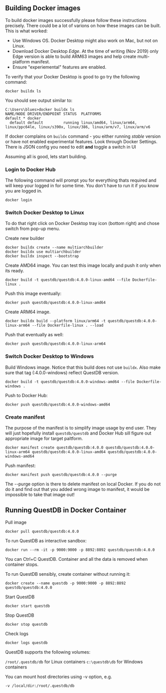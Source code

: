 ## Building Docker images

To build docker images successfully please follow these instructions precisely. There could be a lot of varions on how these images can be built. This is what worked:

- Use Windows OS. Docker Desktop might also work on Mac, but not on Linux.
- Download Docker Desktop _Edge_. At the time of writing (Nov 2019) only Edge version is able to build ARM63 images and help create multi-platform manifest.
- Ensure "experiemental" features are enabled.

To verify that your Docker Desktop is good to go try the following command:

```
docker buildx ls
```

You should see output similar to:

```
C:\Users\blues>docker buildx ls
NAME/NODE DRIVER/ENDPOINT STATUS  PLATFORMS
default * docker
  default default         running linux/amd64, linux/arm64, linux/ppc64le, linux/s390x, linux/386, linux/arm/v7, linux/arm/v6
```

If docker complains on `buildx` command - you either running _stable_ version or have not enabled experimental features. Look through Docker Settings. There is JSON config you need to edit __and__ toggle a switch in UI

Assuming all is good, lets start building.

### Login to Docker Hub

The following command will prompt you for everything thats required and will keep your logged in for some time. You don't have to run it if you know you are logged in.
```
docker login
```

### Switch Docker Desktop to Linux

To do that right click on Docker Desktop tray icon (bottom right) and chose switch from pop-up menu.

Create new builder
```
docker buildx create --name multiarchbuilder
docker buildx use multiarchbuilder
docker buildx inspect --bootstrap
```
Create AMD64 image. You can test this image locally and push it only when its ready.
```
docker build -t questdb/questdb:4.0.0-linux-amd64 --file Dockerfile-linux .
```

Push this image eventually:
```
docker push questdb/questdb:4.0.0-linux-amd64
```

Create ARM64 image.
```
docker buildx build --platform linux/arm64 -t questdb/questdb:4.0.0-linux-arm64 --file Dockerfile-linux . --load
```

Push that eventually as well:
```
docker push questdb/questdb:4.0.0-linux-arm64
```

### Switch Docker Desktop to Windows

Build Windows image. Notice that this build does not use `buildx`. Also make sure that tag (:4.0.0-windows) reflect QuestDB version.
```
docker build -t questdb/questdb:4.0.0-windows-amd64 --file Dockerfile-windows .
```

Push to Docker Hub:
```
docker push questdb/questdb:4.0.0-windows-amd64
```

### Create manifest

The purpose of the manifest is to simplify image usage by end user. They will just hopefully install `questdb/questdb` and Docker Hub sill figure out appropriate image for target paltform.

```
docker manifest create questdb/questdb:4.0.0 questdb/questdb:4.0.0-linux-arm64 questdb/questdb:4.0.0-linux-amd64 questdb/questdb:4.0.0-windows-amd64
```

Push manifest:
```
docker manifest push questdb/questdb:4.0.0 --purge
```
The --purge option is there to delete manifest on local Docker. If you do not do it and find out that you added wrong image to manifest, it would be impossible to take that image out!

## Running QuestDB in Docker Container

Pull image
```
docker pull questdb/questdb:4.0.0
```

To run QuestDB as interactive sandbox:
```
docker run --rm -it -p 9000:9000 -p 8892:8892 questdb/questdb:4.0.0
```
You can Ctrl+C QuestDB. Container and all the data is removed when container stops.

To run QuestDB sensibly, create container without running it:
```
docker create --name questdb -p 9000:9000 -p 8892:8892 questdb/questdb:4.0.0
```

Start QuestDB
```
docker start questdb
```

Stop QuestDB
```
docker stop questdb
```
Check logs
```
docker logs questdb
```

QuestDB supports the following volumes:

`/root/.questdb/db` for Linux containers
`c:\questdb\db` for Windows containers

You can mount host directories using -v option, e.g.
```
-v /local/dir:/root/.questdb/db
```
